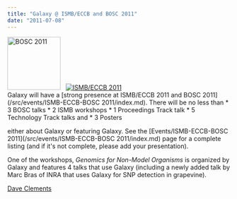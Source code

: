 ```yaml
---
title: "Galaxy @ ISMB/ECCB and BOSC 2011"
date: "2011-07-08"
---
```

<div class='right'><a href='http://www.open-bio.org/wiki/BOSC_2011'><img src="/src/images/logos/BOSC_logo.png" alt="BOSC 2011" width="120" /></a>&nbsp;&nbsp;&nbsp;<a href='http://www.iscb.org/ismbeccb2011'><img src="/src/events/ISMB2011Logo80.png" alt="ISMB/ECCB 2011" /></a></div>Galaxy will have a [strong presence at ISMB/ECCB 2011 and BOSC 2011](/src/events/ISMB-ECCB-BOSC 2011/index.md).  There will be no less than 
* 3 BOSC talks
* 2 ISMB workshops
* 1 Proceedings Track talk
* 5 Technology Track talks and 
* 3 Posters

either about Galaxy or featuring Galaxy.  See the [Events/ISMB-ECCB-BOSC 2011](/src/events/ISMB-ECCB-BOSC 2011/index.md) page for a complete listing (and if it's not complete, please add your presentation).

One of the workshops, *Genomics for Non-Model Organisms* is organized by Galaxy and features 4 talks that use Galaxy (including a newly added talk by Marc Bras of INRA that uses Galaxy for SNP detection in grapevine).

[Dave Clements](/src/people/dave-clements/index.md)
